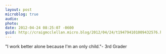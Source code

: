 ```yaml
---
layout: post
microblog: true
audio: 
photo: 
date: 2012-04-24 08:25:07 -0600
guid: http://craigmcclellan.micro.blog/2012/04/24/t194794101009432576.html
---
```

"I work better alone because I'm an only child."- 3rd Grader
